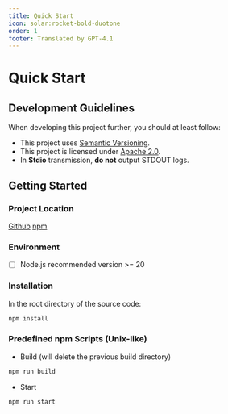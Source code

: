 ```yaml
---
title: Quick Start
icon: solar:rocket-bold-duotone
order: 1
footer: Translated by GPT-4.1
---
```


# Quick Start

## Development Guidelines

When developing this project further, you should at least follow:

- This project uses [Semantic Versioning](https://semver.org/).
- This project is licensed under [Apache 2.0](https://www.apache.org/licenses/LICENSE-2.0).
- In **Stdio** transmission, **do not** output STDOUT logs.

## Getting Started

### Project Location

[Github](https://github.com/star-whisper9/mcp-echarts)
[npm](https://www.npmjs.com/package/@starwhisper9/mcp-echarts)

### Environment

- [ ] Node.js recommended version >= 20

### Installation

In the root directory of the source code:

```bash
npm install
```

### Predefined npm Scripts (Unix-like)

- Build (will delete the previous build directory)

```bash
npm run build
```

- Start

```bash
npm run start
```
